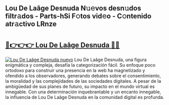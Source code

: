 ## Lou De Laâge Desnuda N𝚞𝚎vos desn𝚞dos filtr𝚊dos - Parts-hSi F𝚘tos vid𝚎o - C𝚘ntenido atr𝚊ctivo LRnze

# <h2><a href="http://mb8pab.tromn.icu/?c=Lou+De+La%c3%a2ge+Desnuda">🔗👉👉👉 Lou De Laâge Desnuda 🔗🔗</a></h2>

[![Lou De Laâge Desnuda nuevo](https://i.imgur.com/pEAQMta.gif)](http://mb8pab.tromn.icu/?c=Lou+De+La%c3%a2ge+Desnuda)
Lou De Laâge Desnuda, una figura enigmática y compleja, desafía la categorización fácil. Su enfoque poco ortodoxo para construir una presencia en la web ha magnetizado y ofendido a los observadores, generando debates sobre el consentimiento, la moralidad y las complejidades de las sociedades digitales. A pesar de la ambigüedad de sus planes de futuro, su impacto en el mundo virtual es innegable. Con una determinación inquebrantable y un encanto innegable, la influencia de Lou De Laâge Desnuda en la comunidad digital es profunda.
